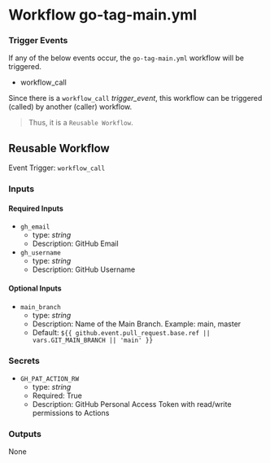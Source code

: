 # Workflow go-tag-main.yml

### Trigger Events

If any of the below events occur, the `go-tag-main.yml` workflow will be triggered.

- workflow_call

Since there is a `workflow_call` _trigger_event_, this workflow can be triggered (called) by another (caller) workflow.
> Thus, it is a `Reusable Workflow`.


## Reusable Workflow

Event Trigger: `workflow_call`

### Inputs

#### Required Inputs

- `gh_email`
    - type: _string_
    - Description: GitHub Email
- `gh_username`
    - type: _string_
    - Description: GitHub Username

#### Optional Inputs

- `main_branch`
    - type: _string_
    - Description: Name of the Main Branch. Example: main, master
    - Default: `${{ github.event.pull_request.base.ref || vars.GIT_MAIN_BRANCH || 'main' }}`

### Secrets

- `GH_PAT_ACTION_RW`
    - type: _string_
    - Required: True
    - Description: GitHub Personal Access Token with read/write permissions to Actions

### Outputs

None
